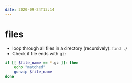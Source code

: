 ```yaml
---
date: 2020-09-24T13:14
---
```


# files


- loop through all files in a directory (recursively): `find ./`
- Check if file ends with gz:
```bash
if [[ $file_name == *.gz ]]; then
    echo "matched"
    gunzip $file_name
done
```
